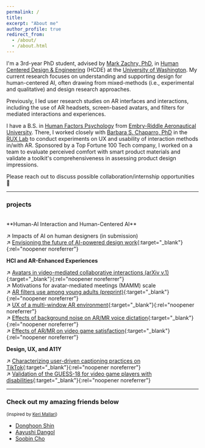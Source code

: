 ```yaml
---
permalink: /
title:
excerpt: "About me"
author_profile: true
redirect_from: 
  - /about/
  - /about.html
---
```


I'm a 3rd-year PhD student, advised by [Mark Zachry, PhD][mark], in [Human Centered Design & Engineering][hcde] (HCDE) at the [University of Washington][uw]. My current research focuses on understanding and supporting design for human-centered AI, often drawing from mixed-methods (i.e., experimental and qualitative) and design research approaches.

Previously, I led user research studies on AR interfaces and interactions, including the use of AR headsets, screen-based avatars, and filters for mediated interactions and experiences.

I have a B.S. in [Human Factors Psychology][hf] from [Embry-Riddle Aeronautical University][erau]. There, I worked closely with [Barbara S. Chaparro, PhD][barb] in the [RUX Lab][rux] to conduct experiments on UX and usability of interaction methods in/with AR. Sponsored by a Top Fortune 100 Tech company, I worked on a team to evaluate perceived comfort with smart product materials and validate a toolkit's comprehensiveness in assessing product design impressions.

Please reach out to discuss possible collaboration/internship opportunities 🖤

-----

### projects
<br>
**Human-AI Interaction and Human-Centered AI**

↗ Impacts of AI on human designers (in submission)
<br>
↗ [Envisioning the future of AI-powered design work](https://www.hcde.washington.edu/news/article/2024-05-14/hcde-design-jam-explores-future-ai-powered-design-work){:target="_blank"}{:rel="noopener noreferrer"}

**HCI and AR-Enhanced Experiences**

↗ [Avatars in video-mediated collaborative interactions (arXiv v.1)](https://doi.org/10.48550/arXiv.2405.03844){:target="_blank"}{:rel="noopener noreferrer"}
<br>
↗ Motivations for avatar-mediated meetings (MAMM) scale
<br>
↗ [AR filters use among young adults (preprint)](https://wspitch.github.io/files/Augmenting-Self-Presentation.pdf){:target="_blank"}{:rel="noopener noreferrer"}
<br>
↗ [UX of a multi-window AR environment](https://doi.org/10.3389/frvir.2023.1194019){:target="_blank"}{:rel="noopener noreferrer"}
<br>
↗ [Effects of background noise on AR/MR voice dictation](https://doi.org/10.1177/1071181322661376){:target="_blank"}{:rel="noopener noreferrer"}
<br>
↗ [Effects of AR/MR on video game satisfaction](https://doi.org/10.1177/10468781221094473){:target="_blank"}{:rel="noopener noreferrer"}

**Design, UX, and A11Y**

↗ [Characterizing user-driven captioning practices on TikTok](https://doi.org/10.1145/3613904.3642177){:target="_blank"}{:rel="noopener noreferrer"}
<br>
↗ [Validation of the GUESS-18 for video game players with disabilities](https://doi.org/10.1177/21695067231196247){:target="_blank"}{:rel="noopener noreferrer"} <br>

-----

### Check out my amazing friends below
<small> (inspired by [Keri Mallari][keri]) </small>
- [Donghoon Shin][donghoon]
- [Aayushi Dangol][aayushi]
- [Soobin Cho][soobin]





[erau]: https://daytonabeach.erau.edu
[hcde]: https://hcde.washington.edu
[hf]: https://daytonabeach.erau.edu/college-arts-sciences/human-factors
[rux]: https://daytonabeach.erau.edu/about/labs/research-user-experience
[uw]: https://washington.edu


[aayushi]: https://www.linkedin.com/in/aayushi-dangol
[andy]: https://linkedin.com/in/soohyunmoon
[connie]: https://linkedin.com/in/connie-hyyang
[donghoon]: https://donghoon.io
[emma]: https://ej-mcdonnell.github.io
[joey]: http://students.washington.edu/schaferj/
[jon]: https://jonfroehlich.github.io
[julie]: https://julievera.notion.site/julievera/
[kate]: https://kateringland.com
[keri]: https://keri.xyz
[leah]: https://hcde.washington.edu/findlater
[mark]: https://hcde.washington.edu/zachry
[pitch]: https://wspitch.github.io
[soobin]: https://5oobin.github.io/website/
[sophie]: https://linkedin.com/in/sophieparkdesign
[tessa]: https://tessaeagle.github.io


[barb]: https://faculty.erau.edu/Barbara.Chaparro
[carmen]: https://linkedin.com/in/carmen-van-ommen
[crystal]: https://linkedin.com/in/crystal-fausett
[jenna]: https://linkedin.com/in/jenna-korentsides
[jess]: https://linkedin.com/in/jessycaderby
[jose]: https://linkedin.com/in/jose-mathew787
[katlyn]: https://linkedin.com/in/katlyn-skilton
[keebler]: https://faculty.erau.edu/Joseph.Keebler
[kelly]: https://linkedin.com/in/kellyjuneharris

